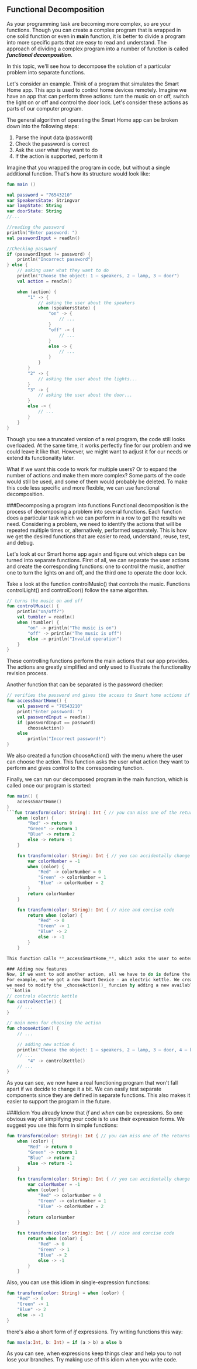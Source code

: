 ## Functional Decomposition

As your programming task are becoming more complex,  so are your functions. Though you can create a complex program that is wrapped in one solid function or even in **main** function, 
it is better to divide a program into more specific parts that are easy to read and understand. The approach of dividing a complex program
into a number of function is called **_functional decomposition_**.

In this topic, we'll see how to decompose the solution of a particular problem into separate functions. 

Let's consider an example. Think of a program that simulates the Smart Home app. This app is used to control home devices remotely. 
Imagine we have an app that can perform three actions: turn the music on or off, switch the light on or off and control the door lock. Let's consider these actions as parts of our computer program.

The general algorithm of operating the Smart Home app can be broken down into the following steps:

1. Parse the input data (password)
2. Check the password is correct
3. Ask the user what they want to do 
4. If the action is supported, perform it

Imagine that you wrapped the program in code, but without a single additional function. That's how its structure would look like:
```kotlin
fun main ()

val password = "76543210"
var SpeakersState: Stringvar 
var lampState: String
var doorState: String
//...

//reading the password
println("Enter password: ")
val passwordInput = readln()

//Checking password
if (passwordInput != password) {
    println("Incorrect password")
} else {
    // asking user what they want to do
    println("Choose the object: 1 – speakers, 2 – lamp, 3 – door")
    val action = readln()

    when (action) {
        "1" -> {
            // asking the user about the speakers
            when (speakersState) {
                "on" -> {
                    // ...
                }
                "off" -> {
                    // ...
                }
                else -> {
                    // ...
                }
            }
        }
        "2" -> {
            // asking the user about the lights...
        }
        "3" -> {
            // asking the user about the door...
        }
        else -> {
            // ...
        }
    }
}

```
Though you see a truncated version of a real program, the code still looks overloaded. At the same time, it works perfectly fine for our problem and we could leave it like that. However, we might want to adjust it for our needs or extend its functionality later.

What if we want this code to work for multiple users? Or to expand the number of actions and make them more complex? Some parts of the code would still be used, and some of them would probably be deleted. To make this code less specific and more flexible, we can use functional decomposition.

###Decomposing a program into functions
Functional decomposition is the process of decomposing a problem into several functions. Each function does a particular task which we can perform in a row to get the results we need. Considering a problem, we need to identify the actions that will be repeated multiple times or, alternatively, performed separately. This is how we get the desired functions that are easier to read, understand, reuse, test, and debug.

Let's look at our Smart home app again and figure out which steps can be turned into separate functions. First of all, we can separate the user actions and create the corresponding functions: one to control the music, another one to turn the lights on and off, and the third one to operate the door lock.

Take a look at the function controlMusic() that controls the music. Functions controlLight() and controlDoor() follow the same algorithm.
```kotlin
// turns the music on and off
fun controlMusic() {
    println("on/off?")
    val tumbler = readln()
    when (tumbler) {
        "on" -> println("The music is on")
        "off" -> println("The music is off")
        else -> println("Invalid operation")
    }
}
```
These controlling functions perform the main actions that our app provides. The actions are greatly simplified and only used to illustrate the functionality revision process.

Another function that can be separated is the password checker:
```kotlin
// verifies the password and gives the access to Smart home actions if the password is correct
fun accessSmartHome() {
    val password = "76543210"
    print("Enter password: ")
    val passwordInput = readln()
    if (passwordInput == password)
        chooseAction()
    else
        println("Incorrect password!")
}
```
We also created a function chooseAction() with the menu where the user can choose the action. This function asks the user what action they want to perform and gives control to the corresponding function.

Finally, we can run our decomposed program in the main function, which is called once our program is started:
```kotlin
fun main() {
    accessSmartHome()
}
```fun transform(color: String): Int { // you can miss one of the returns
    when (color) {
        "Red" -> return 0
        "Green" -> return 1
        "Blue" -> return 2
        else -> return -1
    }

    fun transform(color: String): Int { // you can accidentally change the variable `colorNumber` 
        var colorNumber = -1
        when (color) {
            "Red" -> colorNumber = 0
            "Green" -> colorNumber = 1
            "Blue" -> colorNumber = 2
        }
        return colorNumber
    }

    fun transform(color: String): Int { // nice and concise code
        return when (color) {
            "Red" -> 0
            "Green" -> 1
            "Blue" -> 2
            else -> -1
        }
    }

This function calls **_accessSmartHome_**, which asks the user to enter a password and, if it o¡is correct, allows them to manage the Smart Home.

### Adding new features
Now, if we want to add another action, all we have to do is define the corresponding function.\
For example, we've got a new Smart Device - an electric kettle. We create a function that switches on and off. To get access to the new function, 
we need to modify the _chooseAction()_ funcion by adding a new available action value:
```kotlin
// controls electric kettle
fun controlKettle() {
    // ...
}

// main menu for choosing the action
fun chooseAction() {
    // ...

    // adding new action 4
    println("Choose the object: 1 – speakers, 2 – lamp, 3 – door, 4 – kettle")
    // ...
        "4" -> controlKettle()
    // ...
}
```

As you can see, we now have a real functioning program that won't fall apart if we decide to change it a bit. We can easily test separate components since they are defined in separate functions. This also makes it easier to support the program in the future.

###Idiom
You already know that _if_ and _when_ can be expressions. So one obvious way of simplifying your code is to use their expression forms. We suggest you use this form in simple functions:
```kotlin
fun transform(color: String): Int { // you can miss one of the returns
    when (color) {
        "Red" -> return 0
        "Green" -> return 1
        "Blue" -> return 2
        else -> return -1
    }

    fun transform(color: String): Int { // you can accidentally change the variable `colorNumber` 
        var colorNumber = -1
        when (color) {
            "Red" -> colorNumber = 0
            "Green" -> colorNumber = 1
            "Blue" -> colorNumber = 2
        }
        return colorNumber
    }

    fun transform(color: String): Int { // nice and concise code
        return when (color) {
            "Red" -> 0
            "Green" -> 1
            "Blue" -> 2
            else -> -1
        }
    }
```
Also, you can use this idiom in single-expression functions:
```kotlin
fun transform(color: String) = when (color) {
    "Red" -> 0
    "Green" -> 1
    "Blue" -> 2
    else -> -1    
}
```
there's also a short form of _if_ expressions. Try writing functions this way:
```kotlin
fun max(a:Int, b: Int) = if (a > b) a else b
```
As you can see, when expressions keep things clear and help you to not lose your branches. Try making use of this idiom when you write code.
